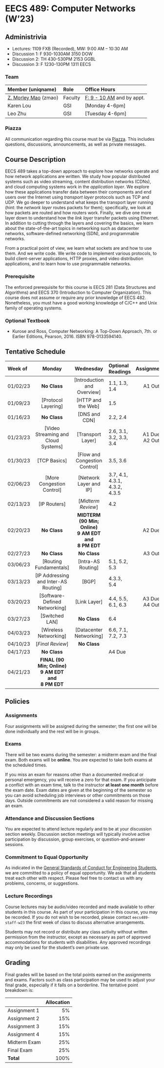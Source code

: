 # EECS 489: Computer Networks (W’23)

## Administrivia
 - Lectures: 1109 FXB (Recorded), MW: 9:00 AM – 10:30 AM
 - Discussion 1: F 930-1030AM 3150 DOW
 - Discussion 2: TH 430-530PM 2153 GGBL
 - Discussion 3: F 1230-130PM 1311 EECS

### Team

| Member (uniqname) | Role | Office Hours |
| :---------------- | :--- | :----------- |
| [Z. Morley Mao](https://web.eecs.umich.edu/~zmao/) (zmao) | Faculty | [F: 9 - 10 AM](https://officehours.it.umich.edu/queue/1293) and by appt.
| Karen Lou | GSI | [Monday 4-6pm]
| Leo Zhu  | GSI | [Tuesday 4-6pm]

### Piazza
All communication regarding this course must be via [Piazza](https://piazza.com/class/lc7u1gvcpzr2r6). 
This includes questions, discussions, announcements, as well as private messages.

## Course Description
EECS 489 takes a top-down approach to explore how networks operate and how network applications are written. 
We study how popular distributed systems such as video streaming, content distribution networks (CDNs), and cloud computing systems work in the *application layer*.
We explore how these applications transfer data between their components and end users over the Internet using *transport layer* protocols such as TCP and UDP.
We go deeper to understand what keeps the transport layer running (hint: the *network layer* routes packets for them); specifically, we look at how packets are routed and how routers work.
Finally, we dive one more layer down to understand how the *link layer* transfer packets using Ethernet.
In addition to cutting through the layers and covering the basics, we learn about the state-of-the-art topics in networking such as datacenter networks, software-defined networking (SDN), and programmable networks. 

From a practical point of view, we learn what sockets are and how to use them. 
And we write code. 
We write code to implement various protocols, to build client-server applications, HTTP proxies, and video distribution applications, and to learn how to use programmable networks.

### Prerequisite

The enforced prerequisite for this course is EECS 281 (Data Structures and Algorithms) and EECS 370 (Introduction to Computer Organization). 
This course does not assume or require any prior knowledge of EECS 482.
Nonetheless, you must have a good working knowledge of C/C++ and Unix family of operating systems.

### Optional Textbook

- Kurose and Ross, Computer Networking: A Top-Down Approach, 7th. or Earlier Editions, Pearson, 2016. ISBN 978-0133594140.

## Tentative Schedule

| Week of  | Monday | Wednesday | Optional Readings | Assignments
|:---------|:------:|:---------:|:------------------|:----------:
| 01/02/23 | **No Class** | [Introduction and Overview] | 1.1, 1.3, 1.4 | A1 Out
| 01/09/23 | [Protocol Layering]| [HTTP and the Web] | 1.5
| 01/16/23 | **No Class** | [DNS and CDN] | 2.2, 2.4
| 01/23/23 | [Video Streaming and Cloud Systems]| [Transport Layer]|  2.6, 3.1, 3.2, 3.3, 3.4 | A1 Due<br>A2 Out
| 01/30/23 | [TCP Basics] | [Flow and Congestion Control] | 3.5, 3.6 
| 02/06/23 | [More Congestion Control]| [Network Layer and IP] | 3.7, 4.1, 4.3.1, 4.3.2, 4.3.5
| 02/13/23 |  [IP Routers] |  [*Midterm Review*] | 4.2
| 02/20/23 | **No Class** | **MIDTERM (90 Min; Online) <br> 9 AM EDT <br> and <br> 8 PM EDT** |  | A2 Due
| 02/27/23 | **No Class** | **No Class** | | A3 Out
| 03/06/23 | [Routing Fundamentals] | [Intra-AS Routing]| 5.1, 5.2, 5.3
| 03/13/23 | [IP Addressing and Inter-AS Routing]| [BGP]| 4.3.3, 5.4
| 03/20/23 | [Software-Defined Networking] | [Link Layer] | 4.4, 5.5, 6.1, 6.3 | A3 Due<br>A4 Out
| 03/27/23 | [Switched LAN] | **No Class** | 6.4
| 04/03/23 | [Wireless Networking]| [Datacenter Networking]| 6.6, 7.1, 7.2, 7.3
| 04/10/23 | [*Final Review*] | **No Class** | 
| 04/17/23 |**No Class** | | A4 Due
| 04/21/23 | **FINAL (90 Min; Online) <br> 9 AM EDT <br> and <br> 8 PM EDT**

## Policies

### Assignments
Four assignments will be assigned during the semester; the first one will be done individually and the rest will be in groups.
<!--- Visit [this page](Assignments) for detailed policies on assignments (including late submission policies) as well as the assignments themselves. -->

### Exams
There will be two exams during the semester: a midterm exam and the final exam. 
Both exams will be **online**.
You are expected to take both exams at the scheduled times. 

If you miss an exam for reasons other than a documented medical or personal emergency, you will receive a zero for that exam. 
If you anticipate a conflict with an exam time, talk to the instructor **at least one month** before the exam date. 
Exam dates are given at the beginning of the semester so you can avoid scheduling job interviews or other commitments on those days. 
Outside commitments are not considered a valid reason for missing an exam.

### Attendance and Discussion Sections
You are expected to attend lecture regularly and to be at your discussion section weekly. 
Discussion section meetings will typically involve active participation by discussion, group exercises, or question-and-answer sessions.

### Commitment to Equal Opportunity 
As indicated in the [General Standards of Conduct for Engineering Students](https://bulletin.engin.umich.edu/rules/#generalstandardsofconductforengineeringstudents), we are committed to a policy of equal opportunity. 
We ask that all students treat each other with respect. 
Please feel free to contact us with any problems, concerns, or suggestions.

### Lecture Recordings

Course lectures may be audio/video recorded and made available to other students in this course. As part of your participation in this course, you may be recorded. If you do not wish to be recorded, please contact `eecs489-staff-w23` the first week of class to discuss alternative arrangements.

Students may not record or distribute any class activity without written permission from the instructor, except as necessary as part of approved accommodations for students with disabilities. Any approved recordings may only be used for the student’s own private use.

## Grading
Final grades will be based on the total points earned on the assignments and exams. 
Factors such as class participation may be used to adjust your final grade, especially if it falls on a borderline. 
The tentative point breakdown is:

|              | Allocation 
| -------------| ----------:
| Assignment 1 |  5%        
| Assignment 2 | 15%        
| Assignment 3 | 15%        
| Assignment 4 | 15%        
| Midterm Exam | 25%        
| Final Exam   | 25%
| **Total**    |100%
